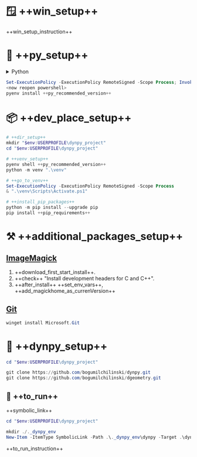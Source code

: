 # 🪟 ++win_setup++

++win_setup_instruction++

# 🐍 ++py_setup++

<details>
  <summary> Python</summary>
  
  | Python Version | Status                       | Notes                                        |
  |----------------|------------------------------|----------------------------------------------|
  | **3.10**       | ✅ **Recommended**           | **Fully working**                           |
  | 3.11           | ✅ Runs OK                   | Tests in progress                            |
  | 3.12           | ✅⚠️ Warnings shown         | Not tested, optimization may be required     |
  | 3.13           | ⚠️ A lot of warnings         | Significant problems may exist               |

</details>

```powershell
Set-ExecutionPolicy -ExecutionPolicy RemoteSigned -Scope Process; Invoke-Expression "& { $(Invoke-WebRequest -UseBasicParsing -Uri 'https://raw.githubusercontent.com/pyenv-win/pyenv-win/master/pyenv-win/install-pyenv-win.ps1').Content }"
<now reopen powershell>
pyenv install ++py_recommended_version++
```

# 📦 ++dev_place_setup++

```powershell
# ++dir_setup++
mkdir "$env:USERPROFILE\dynpy_project"
cd "$env:USERPROFILE\dynpy_project"

# ++venv_setup++
pyenv shell ++py_recommended_version++
python -m venv ".\venv"

# ++go_to_venv++
Set-ExecutionPolicy -ExecutionPolicy RemoteSigned -Scope Process
& ".\venv\Scripts\Activate.ps1"

# ++install_pip_packages++
python -m pip install --upgrade pip
pip install ++pip_requirements++
```

# ⚒️ ++additional_packages_setup++

## [ImageMagick](https://imagemagick.org/script/download.php#windows)
1. ++download_first_start_install++. <br> 
2. ++check++ "Install development headers for C and C++". <br>
3. ++after_install++ ++set_env_vars++, ++add_magickhome_as_currenVersion++

## [Git](https://github.com/Microsoft/Git/releases)
```powershell
winget install Microsoft.Git
```

# 🐳 ++dynpy_setup++
```powershell
cd "$env:USERPROFILE\dynpy_project"

git clone https://github.com/bogumilchilinski/dynpy.git
git clone https://github.com/bogumilchilinski/dgeometry.git
```

## 🎉 ++to_run++
++symbolic_link++
```powershell
cd "$env:USERPROFILE\dynpy_project"

mkdir ./._dynpy_env
New-Item -ItemType SymbolicLink -Path .\._dynpy_env\dynpy -Target .\dynpy
```
++to_run_instruction++